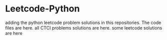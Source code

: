 # Leetcode-Python
adding the python leetcode problem solutions in this repositories. 
The code files are here.
all CTCI problems solutions are here.
some leetcode solutions are here


















































































































